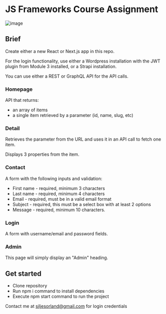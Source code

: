 # JS Frameworks Course Assignment

![image](https://user-images.githubusercontent.com/72661374/224544000-2949242f-ef74-47b1-a9be-e7dd3cc51122.png)



## Brief

Create either a new React or Next.js app in this repo.

For the login functionality, use either a Wordpress installation with the JWT plugin from Module 3 installed, or a Strapi installation.

You can use either a REST or GraphQL API for the API calls.



### Homepage

API that returns:

-   an array of items
-   a single item retrieved by a parameter (id, name, slug, etc)


### Detail

Retrieves the parameter from the URL and uses it in an API call to fetch one item.

Displays 3 properties from the item.

### Contact

A form with the following inputs and validation:

-   First name - required, minimum 3 characters
-   Last name - required, minimum 4 characters
-   Email - required, must be in a valid email format
-   Subject - required, this must be a select box with at least 2 options
-   Message - required, minimum 10 characters.

### Login

A form with username/email and password fields.


### Admin

This page will simply display an "Admin" heading.

## Get started

-  Clone repository
-  Run npm i command to install dependencies
-  Execute npm start command to run the project

Contact me at siljesorland@gmail.com for login credentials


